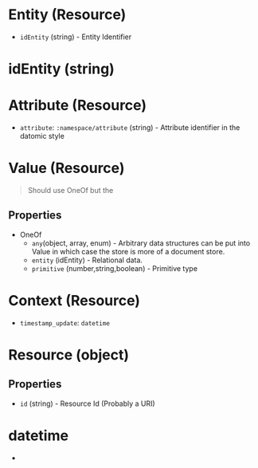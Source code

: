 # Entity (Resource)

 - `idEntity` (string) - Entity Identifier

# idEntity (string)

# Attribute (Resource)

 - `attribute`: `:namespace/attribute` (string) - Attribute identifier in the datomic style

# Value (Resource)

> Should use OneOf but the

## Properties

 - OneOf
   - `any`(object, array, enum) - Arbitrary data structures can be put into Value in which case the store is more of a document store.
   - `entity` (idEntity) - Relational data.
   - `primitive` (number,string,boolean) - Primitive type

# Context (Resource)

 - `timestamp_update`: `datetime`

# Resource (object)

## Properties

 - `id` (string) - Resource Id (Probably a URI)

# datetime

 -
